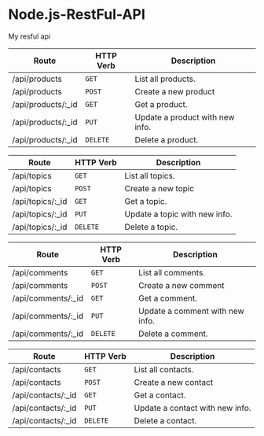 # Node.js-RestFul-API
My resful api

| Route | HTTP Verb	 |  Description	 |
| --- | --- | --- |
| /api/products | `GET` |  List all products. |
| /api/products | `POST` | Create a new product |
| /api/products/:_id | `GET` |  Get a product. |
| /api/products/:_id | `PUT` | Update a product with new info. |
| /api/products/:_id | `DELETE` | Delete a product. |


| Route | HTTP Verb	 |  Description	 |
| --- | --- | --- |
| /api/topics | `GET` |  List all topics. |
| /api/topics | `POST` | Create a new topic |
| /api/topics/:_id | `GET` |  Get a topic. |
| /api/topics/:_id | `PUT` | Update a topic with new info. |
| /api/topics/:_id | `DELETE` | Delete a topic. |

| Route | HTTP Verb	 |  Description	 |
| --- | --- | --- |
| /api/comments | `GET` |  List all comments. |
| /api/comments | `POST` | Create a new comment |
| /api/comments/:_id | `GET` |  Get a comment. |
| /api/comments/:_id | `PUT` | Update a comment with new info. |
| /api/comments/:_id | `DELETE` | Delete a comment. |

| Route | HTTP Verb	 |  Description	 |
| --- | --- | --- |
| /api/contacts | `GET` |  List all contacts. |
| /api/contacts | `POST` | Create a new contact |
| /api/contacts/:_id | `GET` |  Get a contact. |
| /api/contacts/:_id | `PUT` | Update a contact with new info. |
| /api/contacts/:_id | `DELETE` | Delete a contact. |


